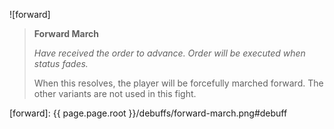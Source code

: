 ![forward]

> **Forward March**
>
> *Have received the order to advance. Order will be executed when status fades.*
>
> When this resolves, the player will be forcefully marched forward. The other
> variants are not used in this fight.

[forward]: {{ page.page.root }}/debuffs/forward-march.png#debuff

